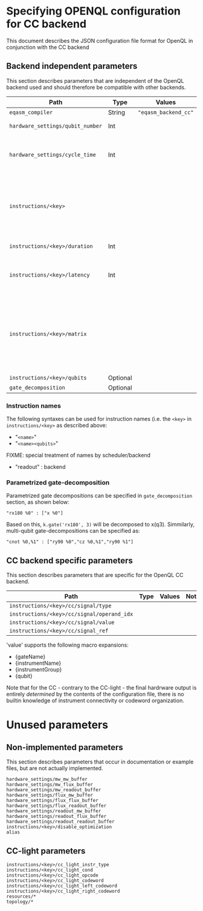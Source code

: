 # Specifying OPENQL configuration for CC backend

This document describes the JSON configuration file format for OpenQL in conjunction 
with the CC backend

## Backend independent parameters
This section describes parameters that are independent of the OpenQL backend used and 
should therefore be compatible with other backends.

Path | Type | Values | Note
---|---|---|---
`eqasm_compiler`|String|`"eqasm_backend_cc"`|
`hardware_settings/qubit_number`|Int| |number of qubits
`hardware_settings/cycle_time`|Int| |the clock cycle time of the device in [ns]
`instructions/<key>`| | | name for the instruction (NB: supports several naming schemes)
`instructions/<key>/duration`|Int| | duration in [ns]
`instructions/<key>/latency`|Int| | optional instruction latency in [ns] (effect unclear)
`instructions/<key>/matrix`| | | the process matrix. Required, but generally does not contain useful information
`instructions/<key>/qubits`|Optional| | 
`gate_decomposition`|Optional|


### Instruction names
The following syntaxes can be used for instruction names (i.e. the `<key>` in `instructions/<key>` as described above:

- "`<name>`"
- "`<name><qubits>`"

FIXME: special treatment of names by scheduler/backend
- "readout" : backend



### Parametrized gate-decomposition
Parametrized gate decompositions can be specified in `gate_decomposition` section, as shown below:

    "rx180 %0" : ["x %0"]

Based on this, `k.gate('rx180', 3)` will be decomposed to x(q3). Simmilarly, multi-qubit gate-decompositions can be specified as:

    "cnot %0,%1" : ["ry90 %0","cz %0,%1","ry90 %1"]


## CC backend specific parameters
This section describes parameters that are specific for the OpenQL CC backend.

Path | Type | Values | Note
---|---|---|---
`instructions/<key>/cc/signal/type`| | | 
`instructions/<key>/cc/signal/operand_idx`| | | 
`instructions/<key>/cc/signal/value`| | | 
`instructions/<key>/cc/signal_ref`| | | 

'value' supports the following macro expansions:
* {gateName}
* {instrumentName}
* {instrumentGroup}
* {qubit}

Note that for the CC - contrary to the CC-light - the final hardrware output is entirely *determined* by the contents of the configuration file,
there is no builtin knowledge of instrument connectivity or codeword organization.

# Unused parameters
## Non-implemented parameters
This section describes parameters that occur in documentation or example files, but are not actually implemented.

```
hardware_settings/mw_mw_buffer
hardware_settings/mw_flux_buffer
hardware_settings/mw_readout_buffer
hardware_settings/flux_mw_buffer
hardware_settings/flux_flux_buffer
hardware_settings/flux_readout_buffer
hardware_settings/readout_mw_buffer
hardware_settings/readout_flux_buffer
hardware_settings/readout_readout_buffer
instructions/<key>/disable_optimization
alias 
```
## CC-light parameters
```
instructions/<key>/cc_light_instr_type
instructions/<key>/cc_light_cond
instructions/<key>/cc_light_opcode
instructions/<key>/cc_light_codeword
instructions/<key>/cc_light_left_codeword
instructions/<key>/cc_light_right_codeword
resources/*
topology/*

```
